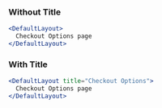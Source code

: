 ### Without Title

```jsx
<DefaultLayout>
  Checkout Options page
</DefaultLayout>
```

### With Title

```jsx
<DefaultLayout title="Checkout Options">
  Checkout Options page
</DefaultLayout>
```

